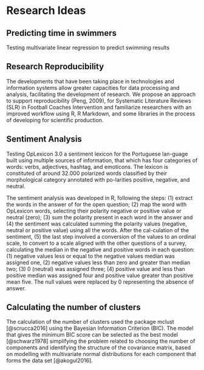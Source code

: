 # Research Ideas

## Predicting time in swimmers
Testing  multivariate linear regression to predict swimming results

## Research Reproducibility
The developments that have been taking place in technologies and information systems allow greater capacities for data processing and analysis, facilitating the development of research. We propose an approach to support reproducibility (Peng, 2009), for Systematic Literature Reviews (SLR) in Football Coaches Intervention and familiarize researchers with an improved workflow using R, R Markdown, and some libraries in the process of developing for scientific production.

## Sentiment Analysis
Testing OpLexicon 3.0 a sentiment lexicon for the Portuguese lan-guage built using multiple sources of information, that which has four categories of words: verbs, adjectives, hashtag, and emoticons. The lexicon is constituted of around 32.000 polarized words classified by their morphological category annotated with po-larities positive, negative, and neutral. 

The sentiment analysis was developed in R, following the steps: 
	(1) extract the words in the answer of for the open question; 
	(2) map the word with OpLexicon words, selecting their polarity negative or positive value or neutral (zero); (3) sum the polarity present in each word in the answer and 
	(4) the sentiment was calculated summing the polarity values (negative, neutral or positive value) using all the words. After the cal-culation of the sentiment, 
	(5) the last step involved a conversion of the values to an ordinal scale, to convert to a scale aligned with the other questions of a survey, calculating the median in the negative and positive words in each question: (1) negative values less or equal to the negative values median was assigned one, (2) negative values less than zero and greater than median two; (3) 0 (neutral) was assigned three; (4) positive value and less than positive median was assigned four and positive value greater than positive mean five. The null values were replaced by 0 representing the absence of answer.

## Calculating the number of clusters
The calculation of the number of clusters used the package mclust [@scrucca2016] using the Bayesian Information Criterion (BIC). The model that gives the minimum BIC score can be selected as the best model [@schwarz1978] simplifying the problem related to choosing the number of components and identifying the structure of the covariance matrix, based on modelling with multivariate normal distributions for each component that forms the data set [@akogul2016].

